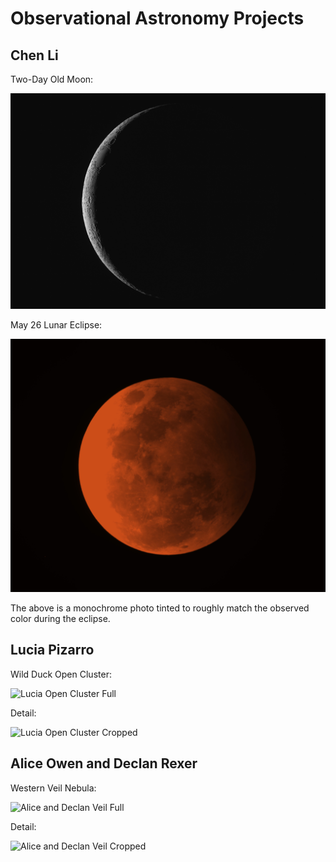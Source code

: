 # Observational Astronomy Projects

## Chen Li

Two-Day Old Moon:

![Chen Two-Day Old Moon](./ChenTwoDayOldMoon.jpeg)

May 26 Lunar Eclipse:

![Chen Eclipse Photo](./ChenEclipsePhoto.jpeg)

The above is a monochrome photo tinted to roughly match the observed color during the eclipse.

## Lucia Pizarro

Wild Duck Open Cluster:

![Lucia Open Cluster Full](./LuciaWildDuckFull.jpeg)

Detail:

![Lucia Open Cluster Cropped](./LuciaWildDuckCropped.jpeg)

## Alice Owen and Declan Rexer

Western Veil Nebula:

![Alice and Declan Veil Full](./AliceDeclanVeilFull.jpeg)

Detail:

![Alice and Declan Veil Cropped](./AliceDeclanVeilCropped.jpeg)
